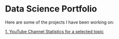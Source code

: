 # Data Science Portfolio

Here are some of the projects I have been working on:

<a href="/YouTube_channels_by_topic_Github_v1.html">1. YouTube Channel Statistics for a selected topic</a>



